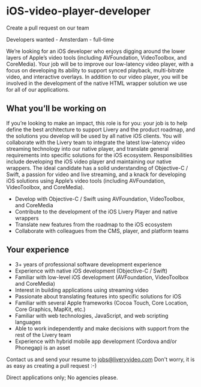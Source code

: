 # iOS-video-player-developer
Create a pull request on our team

Developers wanted - Amsterdam - full-time

We’re looking for an iOS developer who enjoys digging around the lower layers of Apple’s video tools (including AVFoundation, VideoToolbox, and CoreMedia). Your job will be to improve our low-latency video player, with a focus on developing its ability to support synced playback, multi-bitrate video, and interactive overlays. In addition to our video player, you will be involved in the development of the native HTML wrapper solution we use for all of our applications.

## What you’ll be working on

If you’re looking to make an impact, this role is for you: your job is to help define the best architecture to support Livery and the product roadmap, and the solutions you develop will be used by all native iOS clients. You will collaborate with the Livery team to integrate the latest low-latency video streaming technology into our native player, and translate general requirements into specific solutions for the iOS ecosystem. Responsibilities include developing the iOS video player and maintaining our native wrappers. The ideal candidate has a solid understanding of Objective-C / Swift, a passion for video and live streaming, and a knack for developing iOS solutions using Apple’s video tools (including AVFoundation, VideoToolbox, and CoreMedia).
- Develop with Objective-C / Swift using AVFoundation, VideoToolbox, and CoreMedia
- Contribute to the development of the iOS Livery Player and native wrappers
- Translate new features from the roadmap to the iOS ecosystem
- Collaborate with colleagues from the CMS, player, and platform teams


## Your experience
- 3+ years of professional software development experience
- Experience with native iOS development (Objective-C / Swift)
- Familiar with low-level iOS development (AVFoundation, VideoToolbox and CoreMedia)
- Interest in building applications using streaming video
- Passionate about translating features into specific solutions for iOS
- Familiar with several Apple frameworks (Cocoa Touch, Core Location, Core Graphics, MapKit, etc.)
- Familiar with web technologies, JavaScript, and web scripting languages
- Able to work independently and make decisions with support from the rest of the Livery team
- Experience with hybrid mobile app development (Cordova and/or Phonegap) is an asset


Contact us and send your resume to jobs@liveryvideo.com Don't worry, it is as easy as creating a pull request :-)

Direct applications only; No agencies please.
